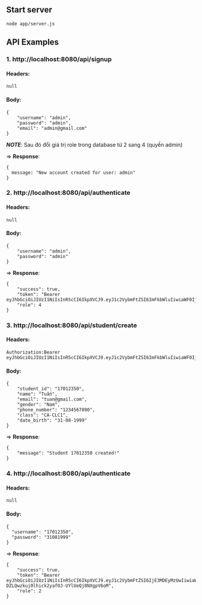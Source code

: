 ## Start server

```node app/server.js```
## API Examples

### 1. http://localhost:8080/api/signup
#### Headers:
```
null
```
#### Body:
```
{
    "username": "admin",
    "password": "admin",
    "email": "admin@gmail.com"
}
```

___NOTE___: Sau đó đổi giá trị role trong database từ 2 sang 4 (quyền admin)

=> __Response__: 
```
{
  message: "New account created for user: admin"
}
```

### 2. http://localhost:8080/api/authenticate
#### Headers:
```
null
```
#### Body:
```
{
    "username": "admin",
    "password": "admin"
}
```

=> __Response__: 
```
{
    "success": true,
    "token": "Bearer eyJhbGciOiJIUzI1NiIsInR5cCI6IkpXVCJ9.eyJ1c2VybmFtZSI6ImFkbWluIiwiaWF0IjoxNTc1OTg3ODM1LCJleHAiOjE1NzU5ODk2MzV9.7aveV4z_518rfgODfZgeBzIJjH18Bv4GcYZ4HpA1ThI",
    "role": 4
}
```

### 3. http://localhost:8080/api/student/create
#### Headers:
```
Authorization:Bearer eyJhbGciOiJIUzI1NiIsInR5cCI6IkpXVCJ9.eyJ1c2VybmFtZSI6ImFkbWluIiwiaWF0IjoxNTc1OTg3ODM1LCJleHAiOjE1NzU5ODk2MzV9.7aveV4z_518rfgODfZgeBzIJjH18Bv4GcYZ4HpA1ThI
```
#### Body:
```
{
    "student_id": "17012350",
    "name": "Tuấn",
    "email": "tuan@gmail.com",
    "gender": "Nam",
    "phone_number": "1234567890",
    "class": "CA-CLC1",
    "date_birth": "31-08-1999"
}
```

=> __Response__: 
```
{
    "message": "Student 17012350 created!"
}
```

### 4. http://localhost:8080/api/authenticate
#### Headers:
```
null
```
#### Body:
```
{
  "username": "17012350",
  "password": "31081999"
}
```

=> __Response__: 
```
{
    "success": true,
    "token": "Bearer eyJhbGciOiJIUzI1NiIsInR5cCI6IkpXVCJ9.eyJ1c2VybmFtZSI6IjE3MDEyMzUwIiwiaWF0IjoxNTc1OTg4MDQ1LCJleHAiOjE1NzU5ODk4NDV9.CwqF-DZLQwzkuj0lhick2yafOJ-UYlUeQj8NXgpV6oM",
    "role": 2
}
```

